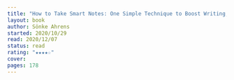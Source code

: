```yaml
---
title: "How to Take Smart Notes: One Simple Technique to Boost Writing, Learning and Thinking – for Students, Academics and Nonfiction Book Writers"
layout: book
author: Sönke Ahrens
started: 2020/10/29
read: 2020/12/07
status: read
rating: "★★★★☆"
cover: 
pages: 178
---
```

